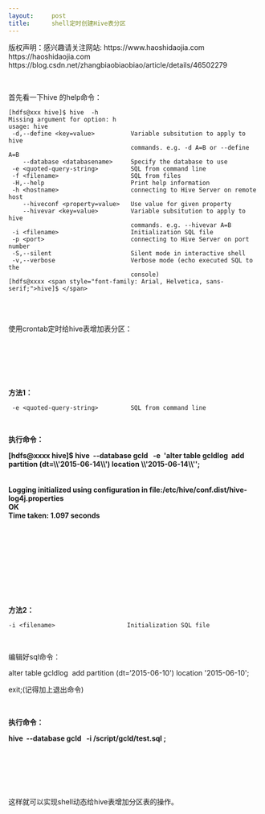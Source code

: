 ```yaml
---
layout:     post
title:      shell定时创建Hive表分区
---
```

<div id="article_content" class="article_content clearfix csdn-tracking-statistics" data-pid="blog" data-mod="popu_307" data-dsm="post">
								<div class="article-copyright">
					版权声明：感兴趣请关注网站: https://www.haoshidaojia.com   https://haoshidaojia.com					https://blog.csdn.net/zhangbiaobiaobiao/article/details/46502279				</div>
								            <link rel="stylesheet" href="https://csdnimg.cn/release/phoenix/template/css/ck_htmledit_views-f76675cdea.css">
						<div class="htmledit_views" id="content_views">
                
<p><br></p>
<p>首先看一下hive 的help命令：</p>
<p></p>
<pre><code class="language-html">[hdfs@xxx hive]$ hive  -h
Missing argument for option: h
usage: hive
 -d,--define &lt;key=value&gt;          Variable subsitution to apply to hive
                                  commands. e.g. -d A=B or --define A=B
    --database &lt;databasename&gt;     Specify the database to use
 -e &lt;quoted-query-string&gt;         SQL from command line
 -f &lt;filename&gt;                    SQL from files
 -H,--help                        Print help information
 -h &lt;hostname&gt;                    connecting to Hive Server on remote host
    --hiveconf &lt;property=value&gt;   Use value for given property
    --hivevar &lt;key=value&gt;         Variable subsitution to apply to hive
                                  commands. e.g. --hivevar A=B
 -i &lt;filename&gt;                    Initialization SQL file
 -p &lt;port&gt;                        connecting to Hive Server on port number
 -S,--silent                      Silent mode in interactive shell
 -v,--verbose                     Verbose mode (echo executed SQL to the
                                  console)
[hdfs@xxxx &lt;span style="font-family: Arial, Helvetica, sans-serif;"&gt;hive]$ &lt;/span&gt;</code></pre><br><br><p></p>
<p>使用crontab定时给hive表增加表分区：</p>
<p><br></p>
<p><br></p>
<p><br></p>
<p><strong>方法1：</strong></p>
<pre><code class="language-html"> -e &lt;quoted-query-string&gt;         SQL from command line</code></pre>
<p></p>
<p><br></p>
<p><strong>执行命令：</strong></p>
<p><strong>[hdfs@xxxx hive]$ hive  --database gcld   -e  'alter table gcldlog  add partition (dt=\\'2015-06-14\\') location \\'2015-06-14\\'';<br><br><br>
Logging initialized using configuration in file:/etc/hive/conf.dist/hive-log4j.properties<br>
OK<br>
Time taken: 1.097 seconds</strong><br></p>
<p><br></p>
<p><br></p>
<p><br></p>
<p><br></p>
<p><br></p>
<p><strong>方法2：</strong></p>
<p></p>
<pre><code class="language-html">-i &lt;filename&gt;                    Initialization SQL file</code></pre><br><p></p>
<p>编辑好sql命令：</p>
<p>alter table gcldlog  add partition (dt=‘2015-06-10') location '2015-06-10';</p>
<p>exit;(记得加上退出命令)</p>
<p><br></p>
<p><strong>执行命令：</strong></p>
<p><strong>hive  --database gcld   -i /script/gcld/test.sql ;<br></strong></p>
<p><strong><br></strong></p>
<p><strong><br></strong></p>
<p><strong><br></strong></p>
<p>这样就可以实现shell动态给hive表增加分区表的操作。</p>
<p><br></p>
<p><br></p>
<p><br></p>
<p><br></p>
<p><br></p>
<p><br></p>
<p><br></p>
<p><br></p>
            </div>
                </div>